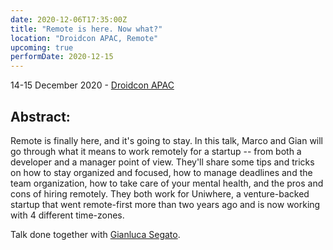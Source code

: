 ```yaml
---
date: 2020-12-06T17:35:00Z
title: "Remote is here. Now what?"
location: "Droidcon APAC, Remote"
upcoming: true
performDate: 2020-12-15
---
```


14-15 December 2020 - [Droidcon APAC](https://www.online.droidcon.com/apac-speakers/gian-segato-%26-marco-gomiero)

## Abstract:
Remote is finally here, and it's going to stay. In this talk, Marco and Gian will go through what it means to work remotely for a startup -- from both a developer and a manager point of view. They'll share some tips and tricks on how to stay organized and focused, how to manage deadlines and the team organization, how to take care of your mental health, and the pros and cons of hiring remotely. They both work for Uniwhere, a venture-backed startup that went remote-first more than two years ago and is now working with 4 different time-zones.

Talk done together with [Gianluca Segato](https://giansegato.com/).
